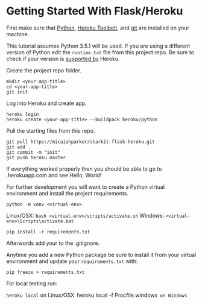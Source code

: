 # Getting Started With Flask/Heroku

First make sure that [Python](https://python.org), [Heroku Toolbelt](https://toolbelt.heroku.com), and [git](https://git-scm.com) are installed on your machine.

This tutorial assumes Python 3.5.1 will be used. If you are using a different version of Python edit the `runtime.txt` file from this project repo. Be sure to check if your version is [supported by](https://devcenter.heroku.com/articles/python-runtimes) Heroku.

Create the project repo folder.

```
mkdir <your-app-title>
cd <your-app-title>
git init
```

Log into Heroku and create app.

```
heroku login
heroku create <your-app-title> --buildpack heroku/python
```

Pull the starting files from this repo.

```
git pull https://micaiahparker/starkit-flask-heroku.git
git add .
git commit -m "init"
git push heroku master
```

If everything worked properly then you should be able to go to <your-app-title>.herokuapp.com and see Hello, World!

For further development you will want to create a Python virtual environment and install the project requirements. 


`python -m venv <virtual-env>`

Linux/OSX: `bash <virtual-env>/scripts/activate.sh`
Windows: `<virtual-env>\Scripts\activate.bat`

`pip install -r requirements.txt`

Afterwords add your <virtual-env> to the .gitignore.

Anytime you add a new Python package be sure to install it from your virtual environment and update your `requirements.txt` with:

`pip freeze > requirements.txt`

For local testing run:

`heroku local` on Linux/OSX`
`heroku local -f Procfile.windows` on Windows`




